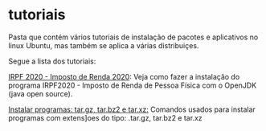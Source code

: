 # tutoriais

Pasta que contém vários tutoriais de instalação de pacotes e aplicativos no linux Ubuntu, mas também se aplica a várias distribuiçes.

Segue a lista dos tutoriais:

[IRPF 2020 - Imposto de Renda 2020](https://github.com/Elildes/tutoriais/blob/master/irpf-2020):
Veja como fazer a instalação do programa IRPF2020 - Imposto de Renda de Pessoa Física com o OpenJDK (java open source).

[Instalar programas: tar.gz, tar.bz2 e tar.xz:](https://github.com/Elildes/tutoriais/blob/master/instalar%20programas_.tar.gz_tar.bz2_tar.xz.txt)
Comandos usados para instalar programas com extens]oes do tipo:  .tar.gz, tar.bz2 e tar.xz
